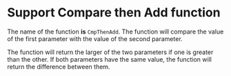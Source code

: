 # Support Compare then Add function

The name of the function **is** `CmpThenAdd`. The function will compare the value of the first parameter with the value of the second parameter. 

The function will return the larger of the two parameters if one is greater than the other. If both parameters have the same value, the function will return the difference between them.
